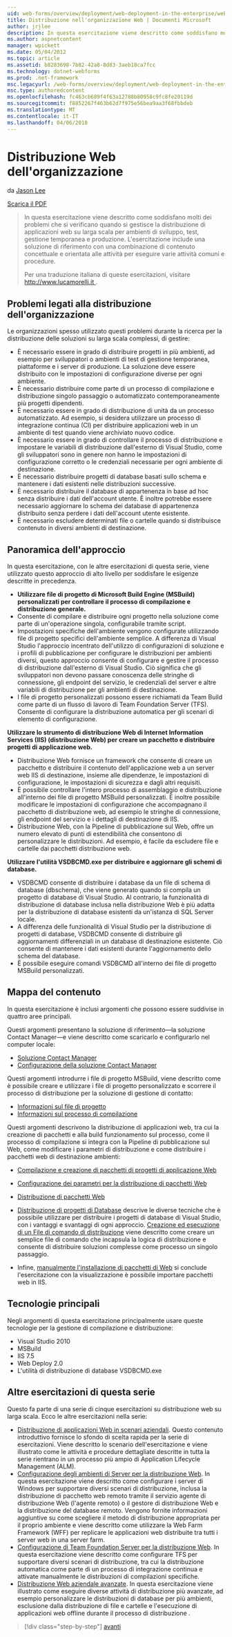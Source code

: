 ```yaml
---
uid: web-forms/overview/deployment/web-deployment-in-the-enterprise/web-deployment-in-the-enterprise
title: Distribuzione nell'organizzazione Web | Documenti Microsoft
author: jrjlee
description: In questa esercitazione viene descritto come soddisfano molti dei problemi che si verificano quando si gestisce la distribuzione di applicazioni web su larga scala di sviluppo per sistemi operativi...
ms.author: aspnetcontent
manager: wpickett
ms.date: 05/04/2012
ms.topic: article
ms.assetid: b8283698-7b82-42a8-8d83-3aeb18ca7fcc
ms.technology: dotnet-webforms
ms.prod: .net-framework
msc.legacyurl: /web-forms/overview/deployment/web-deployment-in-the-enterprise/web-deployment-in-the-enterprise
msc.type: authoredcontent
ms.openlocfilehash: fc463cb689f4f63a12788b80958c9fc8fe20119d
ms.sourcegitcommit: f8852267f463b62d7f975e56bea9aa3f68fbbdeb
ms.translationtype: MT
ms.contentlocale: it-IT
ms.lasthandoff: 04/06/2018
---
```

<a name="web-deployment-in-the-enterprise"></a>Distribuzione Web dell'organizzazione
====================
da [Jason Lee](https://github.com/jrjlee)

[Scarica il PDF](https://msdnshared.blob.core.windows.net/media/MSDNBlogsFS/prod.evol.blogs.msdn.com/CommunityServer.Blogs.Components.WeblogFiles/00/00/00/63/56/8130.DeployingWebAppsInEnterpriseScenarios.pdf)

> In questa esercitazione viene descritto come soddisfano molti dei problemi che si verificano quando si gestisce la distribuzione di applicazioni web su larga scala per ambienti di sviluppo, test, gestione temporanea e produzione. L'esercitazione include una soluzione di riferimento con una combinazione di contenuto concettuale e orientata alle attività per eseguire varie attività comuni e procedure.
> 
> Per una traduzione italiana di queste esercitazioni, visitare [ http://www.lucamorelli.it ](http://www.lucamorelli.it).


## <a name="enterprise-deployment-challenges"></a>Problemi legati alla distribuzione dell'organizzazione

Le organizzazioni spesso utilizzato questi problemi durante la ricerca per la distribuzione delle soluzioni su larga scala complessi, di gestire:

- È necessario essere in grado di distribuire progetti in più ambienti, ad esempio per sviluppatori o ambienti di test di gestione temporanea, piattaforme e i server di produzione. La soluzione deve essere distribuito con le impostazioni di configurazione diverse per ogni ambiente.
- È necessario distribuire come parte di un processo di compilazione e distribuzione singolo passaggio o automatizzato contemporaneamente più progetti dipendenti.
- È necessario essere in grado di distribuzione di unità da un processo automatizzato. Ad esempio, si desidera utilizzare un processo di integrazione continua (CI) per distribuire applicazioni web in un ambiente di test quando viene archiviato nuovo codice.
- È necessario essere in grado di controllare il processo di distribuzione e impostare le variabili di distribuzione dall'esterno di Visual Studio, come gli sviluppatori sono in genere non hanno le impostazioni di configurazione corretto o le credenziali necessarie per ogni ambiente di destinazione.
- È necessario distribuire progetti di database basati sullo schema e mantenere i dati esistenti nelle distribuzioni successive.
- È necessario distribuire il database di appartenenza in base ad hoc senza distribuire i dati dell'account utente. È inoltre potrebbe essere necessario aggiornare lo schema dei database di appartenenza distribuito senza perdere i dati dell'account utente esistente.
- È necessario escludere determinati file o cartelle quando si distribuisce contenuto in diversi ambienti di destinazione.

## <a name="overview-of-approach"></a>Panoramica dell'approccio

In questa esercitazione, con le altre esercitazioni di questa serie, viene utilizzato questo approccio di alto livello per soddisfare le esigenze descritte in precedenza.

- **Utilizzare file di progetto di Microsoft Build Engine (MSBuild) personalizzati per controllare il processo di compilazione e distribuzione generale.**
- Consente di compilare e distribuire ogni progetto nella soluzione come parte di un'operazione singola, configurabile tramite script.
- Impostazioni specifiche dell'ambiente vengono configurate utilizzando file di progetto specifici dell'ambiente semplice. A differenza di Visual Studio l'approccio incentrato dell'utilizzo di configurazioni di soluzione e i profili di pubblicazione per configurare le distribuzioni per ambienti diversi, questo approccio consente di configurare e gestire il processo di distribuzione dall'esterno di Visual Studio. Ciò significa che gli sviluppatori non devono passare conoscenza delle stringhe di connessione, gli endpoint del servizio, le credenziali del server e altre variabili di distribuzione per gli ambienti di destinazione.
- I file di progetto personalizzati possono essere richiamati da Team Build come parte di un flusso di lavoro di Team Foundation Server (TFS). Consente di configurare la distribuzione automatica per gli scenari di elemento di configurazione.

**Utilizzare lo strumento di distribuzione Web di Internet Information Services (IIS) (distribuzione Web) per creare un pacchetto e distribuire progetti di applicazione web.**

- Distribuzione Web fornisce un framework che consente di creare un pacchetto e distribuire il contenuto dell'applicazione web a un server web IIS di destinazione, insieme alle dipendenze, le impostazioni di configurazione, le impostazioni di sicurezza e dagli altri requisiti.
- È possibile controllare l'intero processo di assemblaggio e distribuzione all'interno dei file di progetto MSBuild personalizzati. È inoltre possibile modificare le impostazioni di configurazione che accompagnano il pacchetto di distribuzione web, ad esempio le stringhe di connessione, gli endpoint del servizio e i dettagli di destinazione di IIS.
- Distribuzione Web, con la Pipeline di pubblicazione sul Web, offre un numero elevato di punti di estendibilità che consentono di personalizzare le distribuzioni. Ad esempio, è facile da escludere file e cartelle dai pacchetti distribuzione web.

**Utilizzare l'utilità VSDBCMD.exe per distribuire e aggiornare gli schemi di database.**

- VSDBCMD consente di distribuire i database da un file di schema di database (dbschema), che viene generato quando si compila un progetto di database di Visual Studio. Al contrario, la funzionalità di distribuzione di database inclusa nella distribuzione Web è più adatta per la distribuzione di database esistenti da un'istanza di SQL Server locale.
- A differenza delle funzionalità di Visual Studio per la distribuzione di progetti di database, VSDBCMD consente di distribuire gli aggiornamenti differenziali in un database di destinazione esistente. Ciò consente di mantenere i dati esistenti durante l'aggiornamento dello schema del database.
- È possibile eseguire comandi VSDBCMD all'interno dei file di progetto MSBuild personalizzati.

## <a name="content-map"></a>Mappa del contenuto

In questa esercitazione è inclusi argomenti che possono essere suddivise in quattro aree principali.

Questi argomenti presentano la soluzione di riferimento&#x2014;la soluzione Contact Manager&#x2014;e viene descritto come scaricarlo e configurarlo nel computer locale:

- [Soluzione Contact Manager](the-contact-manager-solution.md)
- [Configurazione della soluzione Contact Manager](setting-up-the-contact-manager-solution.md)

Questi argomenti introdurre i file di progetto MSBuild, viene descritto come è possibile creare e utilizzare i file di progetto personalizzato e scorrere il processo di distribuzione per la soluzione di gestione di contatto:

- [Informazioni sul file di progetto](understanding-the-project-file.md)
- [Informazioni sul processo di compilazione](understanding-the-build-process.md)

Questi argomenti descrivono la distribuzione di applicazioni web, tra cui la creazione di pacchetti e alla build funzionamento sul processo, come il processo di compilazione si integra con la Pipeline di pubblicazione sul Web, come modificare i parametri di distribuzione e come distribuire i pacchetti web di destinazione ambienti:

- [Compilazione e creazione di pacchetti di progetti di applicazione Web](building-and-packaging-web-application-projects.md)
- [Configurazione dei parametri per la distribuzione di pacchetti Web](configuring-parameters-for-web-package-deployment.md)
- [Distribuzione di pacchetti Web](deploying-web-packages.md)

- [Distribuzione di progetti di Database](deploying-database-projects.md) descrive le diverse tecniche che è possibile utilizzare per distribuire i progetti di database di Visual Studio, con i vantaggi e svantaggi di ogni approccio. [Creazione ed esecuzione di un File di comando di distribuzione](creating-and-running-a-deployment-command-file.md) viene descritto come creare un semplice file di comando che incapsula la logica di distribuzione e consente di distribuire soluzioni complesse come processo un singolo passaggio.
- Infine, [manualmente l'installazione di pacchetti di Web](manually-installing-web-packages.md) si conclude l'esercitazione con la visualizzazione è possibile importare pacchetti web in IIS.

## <a name="key-technologies"></a>Tecnologie principali

Negli argomenti di questa esercitazione principalmente usare queste tecnologie per la gestione di compilazione e distribuzione:

- Visual Studio 2010
- MSBuild
- IIS 7.5
- Web Deploy 2.0
- L'utilità di distribuzione di database VSDBCMD.exe

## <a name="other-tutorials-in-this-series"></a>Altre esercitazioni di questa serie

Questo fa parte di una serie di cinque esercitazioni su distribuzione web su larga scala. Ecco le altre esercitazioni nella serie:

- [Distribuzione di applicazioni Web in scenari aziendali](../deploying-web-applications-in-enterprise-scenarios/deploying-web-applications-in-enterprise-scenarios.md). Questo contenuto introduttivo fornisce lo sfondo di scelta rapida per la serie di esercitazioni. Viene descritto lo scenario dell'esercitazione e viene illustrato come le attività e procedure dettagliate descritte in tutta la serie rientrano in un processo più ampio di Application Lifecycle Management (ALM).
- [Configurazione degli ambienti di Server per la distribuzione Web](../configuring-server-environments-for-web-deployment/configuring-server-environments-for-web-deployment.md). In questa esercitazione viene descritto come configurare i server di Windows per supportare diversi scenari di distribuzione, inclusa la distribuzione di pacchetto web remoto tramite il servizio agente di distribuzione Web (l'agente remoto) o il gestore di distribuzione Web e la distribuzione del database remoto. Vengono fornite informazioni aggiuntive su come scegliere il metodo di distribuzione appropriata per il proprio ambiente e viene descritto come utilizzare la Web Farm Framework (WFF) per replicare le applicazioni web distribuite tra tutti i server web in una server farm.
- [Configurazione di Team Foundation Server per la distribuzione Web](../configuring-team-foundation-server-for-web-deployment/configuring-team-foundation-server-for-web-deployment.md). In questa esercitazione viene descritto come configurare TFS per supportare diversi scenari di distribuzione, tra cui la distribuzione automatica come parte di un processo di integrazione continua e attivate manualmente le distribuzioni di compilazioni specifiche.
- [Distribuzione Web aziendale avanzate](../advanced-enterprise-web-deployment/advanced-enterprise-web-deployment.md). In questa esercitazione viene illustrato come eseguire diverse attività di distribuzione più avanzate, ad esempio personalizzare le distribuzioni di database per più ambienti, esclusione dalla distribuzione di file e cartelle e l'esecuzione di applicazioni web offline durante il processo di distribuzione .

> [!div class="step-by-step"]
> [avanti](the-contact-manager-solution.md)
